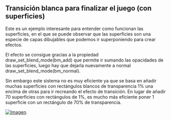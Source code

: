 ## Transición blanca para finalizar el juego (con superficies)

Este es un ejemplo interesante para entender como funcionan las superficies, en el que se puede observar que las superficies son una especie de capas dibujables que podemos ir superponiendo para crear efectos.

El efecto se consigue gracias a la propiedad draw_set_blend_mode(bm_add) que permite ir sumando las opacidades de las superficies, luego hay que dejarla nuevamente a normal draw_set_blend_mode(bm_normal).

Sin embargo este sistema no es muy eficiente ya que se basa en añadir muchas superficies con rectángulos blancos de transparencia 1% una encima de otras para ir recreando el efecto de transición. En lugar de añadir 70 superficies con rectángulos de 1%, es mucho más eficiente poner 1 superficie con un rectángulo de 70% de transparencia.

[![Imagen](https://github.com/hcosta/referencia-gml/raw/master/aprendizaje/basicos/20_transicion_blanca_de_final_de_juego.gmx/captura.png)](https://github.com/hcosta/referencia-gml/raw/master/aprendizaje/basicos/20_transicion_blanca_de_final_de_juego.gmx/captura.png).
